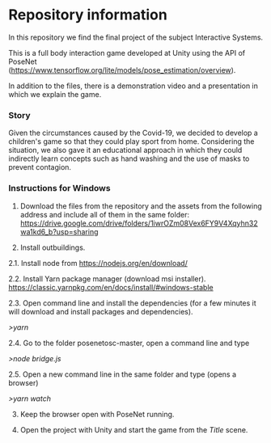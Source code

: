 # Repository information
In this repository we find the final project of the subject Interactive Systems.

This is a full body interaction game developed at Unity using the API of PoseNet (https://www.tensorflow.org/lite/models/pose_estimation/overview).

In addition to the files, there is a demonstration video and a presentation in which we explain the game.

### Story
Given the circumstances caused by the Covid-19, we decided to develop a children's game so that they could play sport from home. Considering the situation, we also gave it an educational approach in which they could indirectly learn concepts such as hand washing and the use of masks to prevent contagion.

### Instructions for Windows
1. Download the files from the repository and the assets from the following address and include all of them in the same folder: https://drive.google.com/drive/folders/1iwrOZm08Vex6FY9V4Xqyhn32wa1kd6_b?usp=sharing

2. Install outbuildings.

2.1. Install node from https://nodejs.org/en/download/

2.2. Install Yarn package manager (download msi installer). https://classic.yarnpkg.com/en/docs/install/#windows-stable

2.3. Open command line and install the dependencies (for a few minutes it will download and install packages and dependencies).

*>yarn*

2.4. Go to the folder posenetosc-master, open a command line and type

*>node bridge.js*

2.5.  Open a new command line in the same folder and type (opens a browser)

*>yarn watch*

3. Keep the browser open with PoseNet running.

4. Open the project with Unity and start the game from the *Title* scene.

